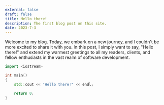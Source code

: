 ```yaml
---
external: false
draft: false
title: Hello there!
description: The first blog post on this site.
date: 2023-7-3
---
```


Welcome to my blog. Today, we embark on a new journey, and I couldn't be more excited to share it with you. In this post, I simply want to say, "Hello there!" and extend my warmest greetings to all my readers, clients, and fellow enthusiasts in the vast realm of software development.

```cpp
import <iostream>

int main()
{
    std::cout << "Hello there!" << endl;

    return 0;
}
```